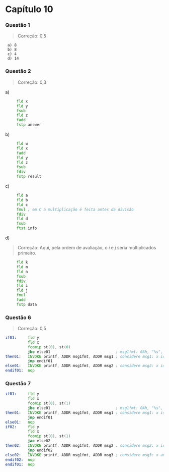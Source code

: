 # Capítulo 10

### Questão 1

> Correção: 0,5

     a) 8
     b) 8
     c) 4
     d) 14

### Questão 2

> Correção: 0,3

a)
```asm
     fld x
     fld y
     fsub
     fld z
     fadd
     fstp answer
```
b)
```asm
     fld w
     fld x
     fadd
     fld y
     fld z
     fsub
     fdiv
     fstp result
```
c)
```asm
     fld a
     fld b
     fld c
     fmul ; em C a multiplicação é feita antes da divisão
     fdiv
     fld d
     fsub
     ftst info
```
d)

> Correção: Aqui, pela ordem de avaliação, o _i_ e _j_ seria multiplicados primeiro. 

```asm
     fld k
     fld m
     fld n
     fsub
     fdiv 
     fld i
     fld j
     fmul
     fadd
     fstp data
```
### Questão 6

> Correção: 0,5

```asm
if01:     fld y
          fld x
          fcomip st(0), st(0)
          jbe else01                             ; msg1fmt: 0Ah, "%s", 0Ah, 0
then01:   INVOKE printf, ADDR msg1fmt, ADDR msg1 ; considere msg1: x is greater than y
          jmp endif01
else01:   INVOKE printf, ADDR msg1fmt, ADDR msg2 ; considere msg2: x is less than or equal to y
endif01:  nop
```
### Questão 7

```asm
if01:     fld y
          fld x
          fcomip st(0), st(1)
          jbe else01                             ; msg1fmt: 0Ah, "%s", 0Ah, 0
then01:   INVOKE printf, ADDR msg1fmt, ADDR msg1 ; considere msg1: x is greater than y
          jmp endif01
else01:   nop
if02:     fld y
          fld x
          fcomip st(0), st(1)
          jae else02                            
then02:   INVOKE printf, ADDR msg1fmt, ADDR msg2 ; considere msg2: x is less than y
          jmp endif02
else02:   INVOKE printf, ADDR msg1fmt, ADDR msg3 ; considere msg3: x and y are equal
endif02:  nop
endif01:  nop
```
